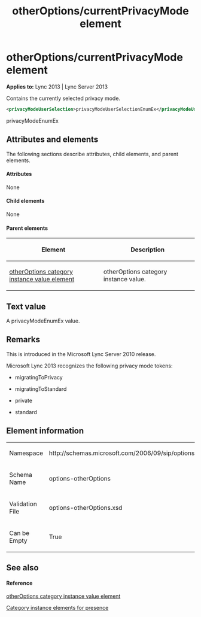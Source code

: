 ﻿---
title: otherOptions/currentPrivacyMode element
TOCTitle: otherOptions/currentPrivacyMode element
ms:assetid: e5834cdb-dd95-40dd-81fc-5ba57266fcc5
ms:mtpsurl: https://msdn.microsoft.com/en-us/library/Dn454771(v=office.15)
ms:contentKeyID: 57093658
ms.date: 07/24/2014
mtps_version: v=office.15
dev_langs:
- xml
---

# otherOptions/currentPrivacyMode element


**Applies to:** Lync 2013 | Lync Server 2013

Contains the currently selected privacy mode.

```xml
<privacyModeUserSelection>privacyModeUserSelectionEnumEx</privacyModeUserSelection>
```

privacyModeEnumEx

## Attributes and elements

The following sections describe attributes, child elements, and parent elements.

#### Attributes

None

#### Child elements

None

#### Parent elements

<table>
<colgroup>
<col style="width: 50%" />
<col style="width: 50%" />
</colgroup>
<thead>
<tr class="header">
<th><p>Element</p></th>
<th><p>Description</p></th>
</tr>
</thead>
<tbody>
<tr class="odd">
<td><p><a href="otheroptions-category-instance-value-element.md">otherOptions category instance value element</a></p></td>
<td><p>otherOptions category instance value.</p></td>
</tr>
</tbody>
</table>


## Text value

A privacyModeEnumEx value.

## Remarks

This is introduced in the Microsoft Lync Server 2010 release.

Microsoft Lync 2013 recognizes the following privacy mode tokens:

  - migratingToPrivacy  

  - migratingToStandard  

  - private  

  - standard  

## Element information

<table>
<colgroup>
<col style="width: 50%" />
<col style="width: 50%" />
</colgroup>
<tbody>
<tr class="odd">
<td><p>Namespace</p></td>
<td><p>http://schemas.microsoft.com/2006/09/sip/options/otherOptions</p></td>
</tr>
<tr class="even">
<td><p>Schema Name</p></td>
<td><p>options-otherOptions</p></td>
</tr>
<tr class="odd">
<td><p>Validation File</p></td>
<td><p>options-otherOptions.xsd</p></td>
</tr>
<tr class="even">
<td><p>Can be Empty</p></td>
<td><p>True</p></td>
</tr>
</tbody>
</table>


## See also

#### Reference

[otherOptions category instance value element](otheroptions-category-instance-value-element.md)

[Category instance elements for presence](category-instance-elements-for-presence.md)


